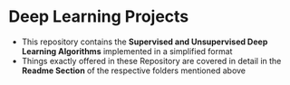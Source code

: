 # Deep Learning Projects
* This repository contains the **Supervised and Unsupervised Deep Learning Algorithms** implemented in a simplified format
* Things exactly offered in these Repository are covered in detail in the **Readme Section** of the respective folders mentioned above

